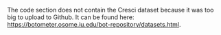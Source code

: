 The code section does not contain the Cresci dataset because it was too big to upload to Github. It can be found here: https://botometer.osome.iu.edu/bot-repository/datasets.html. 
